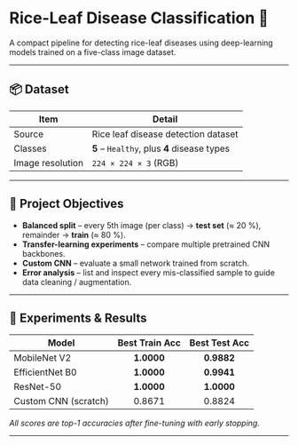 # Rice-Leaf Disease Classification 🌾

A compact pipeline for detecting rice-leaf diseases using deep-learning models trained on a five-class image dataset.

---

## 📦 Dataset

| Item                     | Detail                               |
|--------------------------|--------------------------------------|
| Source                   | Rice leaf disease detection dataset  |
| Classes                  | **5** – `Healthy`, plus **4** disease types |
| Image resolution         | `224 × 224 × 3` (RGB)                |

---

## 🎯 Project Objectives

* **Balanced split** – every 5th image (per class) → **test set** (≈ 20 %), remainder → **train** (≈ 80 %).
* **Transfer-learning experiments** – compare multiple pretrained CNN backbones.
* **Custom CNN** – evaluate a small network trained from scratch.
* **Error analysis** – list and inspect every mis-classified sample to guide data cleaning / augmentation.

---

## 🧪 Experiments & Results

| Model              | Best Train Acc | Best Test Acc |
|--------------------|:--------------:|:-------------:|
| MobileNet V2       | **1.0000**     | **0.9882** |
| EfficientNet B0    | **1.0000**     | **0.9941** |
| ResNet-50          | **1.0000**     | **1.0000** |
| Custom CNN (scratch)| 0.8671        | 0.8824 |

*All scores are top-1 accuracies after fine-tuning with early stopping.*

---
